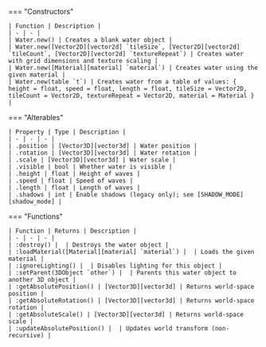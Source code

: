 === "Constructors"

    | Function | Description |
    | - | - |
    | Water.new() | Creates a blank water object |
    | Water.new([Vector2D][vector2d] `tileSize`, [Vector2D][vector2d] `tileCount`, [Vector2D][vector2d] `textureRepeat`) | Creates water with grid dimensions and texture scaling |
    | Water.new([Material][material] `material`) | Creates water using the given material |
    | Water.new(table `t`) | Creates water from a table of values: { height = float, speed = float, length = float, tileSize = Vector2D, tileCount = Vector2D, textureRepeat = Vector2D, material = Material } |

=== "Alterables"

    | Property | Type | Description |
    | - | - | - |
    | .position | [Vector3D][vector3d] | Water position |
    | .rotation | [Vector3D][vector3d] | Water rotation |
    | .scale | [Vector3D][vector3d] | Water scale |
    | .visible | bool | Whether water is visible |
    | .height | float | Height of waves |
    | .speed | float | Speed of waves |
    | .length | float | Length of waves |
    | .shadows | int | Enable shadows (legacy only); see [SHADOW_MODE][shadow_mode] |

=== "Functions"

    | Function | Returns | Description |
    | - | - | - |
    | :destroy() |  | Destroys the water object |
    | :loadMaterial([Material][material] `material`) |  | Loads the given material |
    | :ignoreLighting() |  | Disables lighting for this object |
    | :setParent(3DObject `other`) |  | Parents this water object to another 3D object |
    | :getAbsolutePosition() | [Vector3D][vector3d] | Returns world-space position |
    | :getAbsoluteRotation() | [Vector3D][vector3d] | Returns world-space rotation |
    | :getAbsoluteScale() | [Vector3D][vector3d] | Returns world-space scale |
    | :updateAbsolutePosition() |  | Updates world transform (non-recursive) |

[shadow_mode]: https://darttheg.github.io/LimeAPI/api/structs.html#shadow_mode

[vector2d]: https://darttheg.github.io/LimeAPI/api/classes/vector2d.html
[vector3d]: https://darttheg.github.io/LimeAPI/api/classes/vector3d.html
[vector4d]: https://darttheg.github.io/LimeAPI/api/classes/vector4d.html
[material]: https://darttheg.github.io/LimeAPI/api/classes/3d/material.html